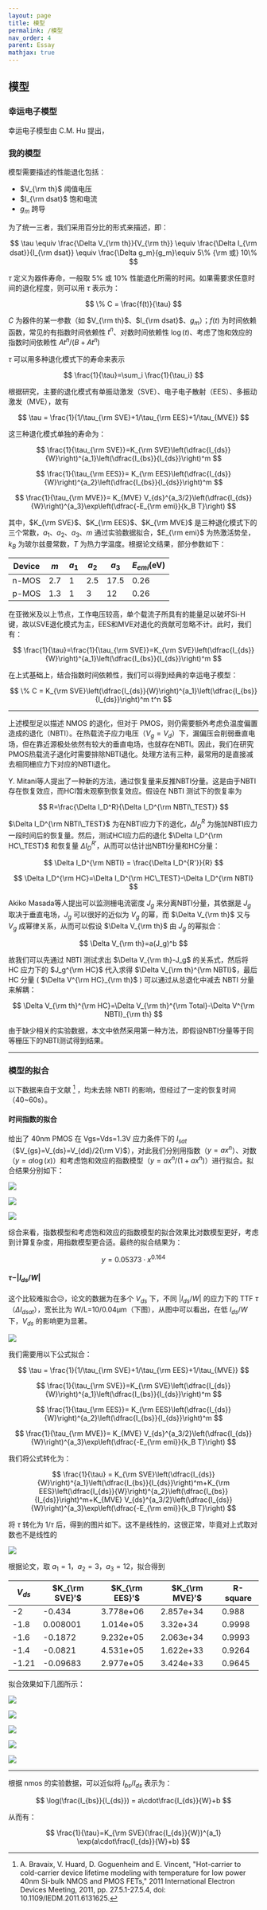 ```yaml
---
layout: page
title: 模型
permalink: /模型
nav_order: 4
parent: Essay
mathjax: true
---
```


## 模型

### 幸运电子模型

幸运电子模型由 C.M. Hu 提出，

### 我的模型

模型需要描述的性能退化包括：

- $V_{\rm th}$ 阈值电压
- $I_{\rm dsat}$ 饱和电流
- $g_m$ 跨导

为了统一三者，我们采用百分比的形式来描述，即：

$$
\tau \equiv \frac{\Delta V_{\rm th}}{V_{\rm th}} \equiv \frac{\Delta I_{\rm dsat}}{I_{\rm dsat}} \equiv \frac{\Delta g_m}{g_m}\equiv 5\% {\rm 或}  10\% 
$$

$\tau$ 定义为器件寿命，一般取 5% 或 10% 性能退化所需的时间。如果需要求任意时间的退化程度，则可以用 $\tau$ 表示为：

$$
\% C = \frac{f(t)}{\tau}
$$

$C$ 为器件的某一参数（如 $V_{\rm th}$、$I_{\rm dsat}$、$g_m$）；$f(t)$ 为时间依赖函数，常见的有指数时间依赖性 $t^n$、对数时间依赖性 $\log (t)$、考虑了饱和效应的指数时间依赖性 $At^n/(B+At^n)$

$\tau$ 可以用多种退化模式下的寿命来表示

$$
\frac{1}{\tau}=\sum_i \frac{1}{\tau_i}
$$

根据研究，主要的退化模式有单振动激发（SVE）、电子电子散射（EES）、多振动激发（MVE），故有

$$
\tau = \frac{1}{1/\tau_{\rm SVE}+1/\tau_{\rm EES}+1/\tau_{MVE}}
$$

这三种退化模式单独的寿命为：

$$
\frac{1}{\tau_{\rm SVE}}=K_{\rm SVE}\left(\dfrac{I_{ds}}{W}\right)^{a_1}\left(\dfrac{I_{bs}}{I_{ds}}\right)^m
$$

$$
\frac{1}{\tau_{\rm EES}}= K_{\rm EES}\left(\dfrac{I_{ds}}{W}\right)^{a_2}\left(\dfrac{I_{bs}}{I_{ds}}\right)^m
$$

$$
\frac{1}{\tau_{\rm MVE}}= K_{MVE} V_{ds}^{a_3/2}\left(\dfrac{I_{ds}}{W}\right)^{a_3}\exp\left(\dfrac{-E_{\rm emi}}{k_B T}\right)
$$

其中，$K_{\rm SVE}$、$K_{\rm EES}$、$K_{\rm MVE}$ 是三种退化模式下的三个常数，$a_1$、$a_2$、$a_3$、$m$ 通过实验数据拟合，$E_{\rm emi}$ 为热激活势垒，$k_B$ 为玻尔兹曼常数，$T$ 为热力学温度。根据论文结果，部分参数如下：

|Device|$m$|$a_1$|$a_2$|$a_3$|$E_{emi}$(eV)|
|------|---|-----|-----|-----|------|
|n-MOS|2.7|1|2.5|17.5|0.26|
|p-MOS|1.3|1|3|12|0.26|

在亚微米及以上节点，工作电压较高，单个载流子所具有的能量足以破坏Si-H键，故以SVE退化模式为主，EES和MVE对退化的贡献可忽略不计。此时，我们有：

$$
\frac{1}{\tau}=\frac{1}{\tau_{\rm SVE}}=K_{\rm SVE}\left(\dfrac{I_{ds}}{W}\right)^{a_1}\left(\dfrac{I_{bs}}{I_{ds}}\right)^m
$$

在上式基础上，结合指数时间依赖性，我们可以得到经典的幸运电子模型：

$$
\% C = K_{\rm SVE}\left(\dfrac{I_{ds}}{W}\right)^{a_1}\left(\dfrac{I_{bs}}{I_{ds}}\right)^m t^n
$$

-----

上述模型足以描述 NMOS 的退化，但对于 PMOS，则仍需要额外考虑负温度偏置造成的退化（NBTI）。在热载流子应力电压（$V_g=V_d$）下，漏偏压会削弱垂直电场，但在靠近源极处依然有较大的垂直电场，也就存在NBTI。因此，我们在研究PMOS热载流子退化时需要排除NBTI退化。处理方法有三种，最常用的是直接减去相同栅应力下对应的NBTI退化。

Y. Mitani等人提出了一种新的方法，通过恢复量来反推NBTI分量。这是由于NBTI存在恢复效应，而HCI暂未观察到恢复效应。假设在 NBTI 测试下的恢复率为

$$
R=\frac{\Delta I_D^R}{\Delta I_D^{\rm NBTI\_TEST}}
$$

$\Delta I_D^{\rm NBTI\_TEST}$ 为在NBTI应力下的退化，$\Delta I_D^R$ 为施加NBTI应力一段时间后的恢复量。然后，测试HCI应力后的退化 $\Delta I_D^{\rm HC\_TEST}$ 和恢复量 $\Delta I_D^{R'}$，从而可以估计出NBTI分量和HC分量：

$$
\Delta I_D^{\rm NBTI} = \frac{\Delta I_D^{R'}}{R}
$$

$$
\Delta I_D^{\rm HC}=\Delta I_D^{\rm HC\_TEST}-\Delta I_D^{\rm NBTI}
$$

Akiko Masada等人提出可以监测栅电流密度 $J_g$ 来分离NBTI分量，其依据是 $J_g$ 取决于垂直电场，$J_g$ 可以很好的近似为 $V_g$  的幂，而 $\Delta V_{\rm th}$ 又与 $V_g$ 成幂律关系，从而可以假设 $\Delta V_{\rm th}$ 由 $J_g$ 的幂拟合：

$$
\Delta V_{\rm th}=a(J_g)^b
$$

故我们可以先通过 NBTI 测试求出 $\Delta V_{\rm th}-J_g$ 的关系式，然后将 HC 应力下的 $J_g^{\rm HC}$ 代入求得 $\Delta V_{\rm th}^{\rm NBTI}$，最后HC 分量 ( 
$\Delta V^{\rm HC}_{\rm th}$ ) 可以通过从总退化中减去 NBTI 分量来解耦：

$$
\Delta V_{\rm th}^{\rm HC}=\Delta V_{\rm th}^{\rm Total}-\Delta V^{\rm NBTI}_{\rm th}
$$

由于缺少相关的实验数据，本文中依然采用第一种方法，即假设NBTI分量等于同等栅压下的NBTI测试得到结果。

------


### 模型的拟合

以下数据来自于文献 [^HCTCCDLMWTFLP4SBNAPF] ，均未去除 NBTI 的影响，但经过了一定的恢复时间（40~60s）。

[^HCTCCDLMWTFLP4SBNAPF]: A. Bravaix, V. Huard, D. Goguenheim and E. Vincent, "Hot-carrier to cold-carrier device lifetime modeling with temperature for low power 40nm Si-bulk NMOS and PMOS FETs," 2011 International Electron Devices Meeting, 2011, pp. 27.5.1-27.5.4, doi: 10.1109/IEDM.2011.6131625.

#### 时间指数的拟合

给出了 40nm PMOS 在 Vgs=Vds=1.3V 应力条件下的 $I_{sat}$（$V_{gs}=V_{ds}=V_{dd}/2{\rm V}$），对此我们分别用指数（$y=ax^n$）、对数（$y=a\log(x)$）和考虑饱和效应的指数模型（$y=ax^n/(1+ax^n)$）进行拟合。拟合结果分别如下：

![](/assets/essay/matlab/40nm_stresstime_isat_exp_fit.md.jpg)

![](/assets/essay/matlab/40nm_stresstime_isat_log_fit.md.jpg)

![](/assets/essay/matlab/40nm_stresstime_isat_sat_exp_fit.md.jpg)

综合来看，指数模型和考虑饱和效应的指数模型的拟合效果比对数模型更好，考虑到计算复杂度，用指数模型更合适。最终的拟合结果为：

$$
y=0.05373 \cdot x^{0.164}
$$

#### $\tau-\vert I_{ds}/W \vert$

这个比较难拟合😥，论文的数据为在多个 $V_{ds}$ 下，不同 $\vert I_{ds}/W\vert$ 的应力下的 TTF $\tau$（$\Delta I_{dsat}$），宽长比为 W/L=10/0.04μm（下图），从图中可以看出，在低 $I_{ds}/W$ 下，$V_{ds}$ 的影响更为显著。

![](/assets/essay/matlab/40nm_isat_tau.jpg)

我们需要用以下公式拟合：

$$
\tau = \frac{1}{1/\tau_{\rm SVE}+1/\tau_{\rm EES}+1/\tau_{MVE}}
$$


$$
\frac{1}{\tau_{\rm SVE}}=K_{\rm SVE}\left(\dfrac{I_{ds}}{W}\right)^{a_1}\left(\dfrac{I_{bs}}{I_{ds}}\right)^m
$$

$$
\frac{1}{\tau_{\rm EES}}= K_{\rm EES}\left(\dfrac{I_{ds}}{W}\right)^{a_2}\left(\dfrac{I_{bs}}{I_{ds}}\right)^m
$$

$$
\frac{1}{\tau_{\rm MVE}}= K_{MVE} V_{ds}^{a_3/2}\left(\dfrac{I_{ds}}{W}\right)^{a_3}\exp\left(\dfrac{-E_{\rm emi}}{k_B T}\right)
$$

我们将公式转化为：

$$
\frac{1}{\tau} = K_{\rm SVE}\left(\dfrac{I_{ds}}{W}\right)^{a_1}\left(\dfrac{I_{bs}}{I_{ds}}\right)^m+K_{\rm EES}\left(\dfrac{I_{ds}}{W}\right)^{a_2}\left(\dfrac{I_{bs}}{I_{ds}}\right)^m+K_{MVE} V_{ds}^{a_3/2}\left(\dfrac{I_{ds}}{W}\right)^{a_3}\exp\left(\dfrac{-E_{\rm emi}}{k_B T}\right)
$$

将 $\tau$ 转化为 $1/\tau$ 后，得到的图片如下。这不是线性的，这很正常，毕竟对上式取对数也不是线性的

![](/assets/essay/matlab/40nm_isat_1_div_tau.jpg)

根据论文，取 $a_1=1$，$a_2=3$，$a_3=12$，拟合得到

|$V_{ds}$|$K_{\rm SVE}'$|$K_{\rm EES}'$|$K_{\rm MVE}'$|R-square|
|--------|--------------|-----|--------|--------|
|-2|-0.434|3.778e+06|2.857e+34|0.988|
|-1.8|0.008001|1.014e+05|3.32e+34|0.9998|
|-1.6|-0.1872|9.232e+05|2.063e+34|0.9993|
|-1.4|-0.0821|4.531e+05|1.622e+33|0.9264|
|-1.21|-0.09683|2.977e+05|3.424e+33|0.9645|

拟合效果如下几图所示：

![](/assets/essay/matlab/40nm_isat_1_div_tau_fit_-2V.jpg)

![](/assets/essay/matlab/40nm_isat_1_div_tau_fit_-1.8V.jpg)

![](/assets/essay/matlab/40nm_isat_1_div_tau_fit_-1.6V.jpg)

![](/assets/essay/matlab/40nm_isat_1_div_tau_fit_-1.4V.jpg)

![](/assets/essay/matlab/40nm_isat_1_div_tau_fit_-1.21V.jpg)




<!-- 
为了简化拟合难度，不妨先假设 $1/\tau=K_{\rm SVE}(I_{ds}/W)^{a_1}(I_{bs}/I_{ds})^m$，这适用于沟道热载流子的情况，即 $\vert I_{ds}/W\vert<5\times 10^{-4}$

另外，由于没有 $I_{bs}/I_{ds}$ 的数据，因此我们暂时将其看作常数，即拟合模型为：$1/\tau = K_{\rm SVE}'(I_{ds}/W)^{a1}$，拟合结果得到的 $a_1$ 分别为 1.838（-2V）、2.417（-1.8V）和2.987（-1.6V），综合取 $a_1=2.3675$，再拟合 $K_{\rm SVE}$ 分别为 

|$V_{ds}$|$K_{\rm SVE}'$|R-square|
|--------|--------------|-----|--------|
|-2V|1.413e+04|0.9222|
|-1.8V|2338|0.9403|
|-1.6V|1494|0.8995|

由于取消了 $I_{bs}/I_{ds}$，因此 $K_{\rm SVE}'$ 并不是一个常数，而是与 $V_{ds}$ 有关，通过拟合得到：

$$
K_{\rm SVE}'=0.2641\cdot |V_{ds}|^{15.7}
$$

总的表达式为：

$$
1/\tau = 0.2641\cdot |V_{ds}|^{15.7}\cdot (I_{ds}/W)^{2.3675}
$$

---

因此我们不妨只对 $\vert I_{ds}/W\vert>5\times 10^{-3}$ 处的点进行拟合。另外，由于没有 $I_{bs}/I_{ds}$ 的数据，因此我们暂时将其看作常数，即拟合模型为：$1/\tau = K_{\rm SVE}'(I_{ds}/W)^{a1}$，拟合结果如下：

|$V_{ds}$|$K_{\rm SVE}'$|$a_1$|R-square|
|--------|--------------|-----|--------|
|-2V|1.137e+24|8.545|0.982|
|-1.8V|2.28e+20|7.386|0.9485|
|-1.6V|5.651e+21|7.895|0.9868|
|-1.4V|1.303e+19|7.252|0.6325|
|-1.21V|4.435e+27|10.06|0.9638|

注意到 -1.4V 的拟合效果较差；-1.21V 的 $a_1$ 与其他也有较大偏差。这两个可能是因为此时的源漏电压较小，此时退化已经不能看作仅由 SVE 造成的，需要考虑 EES 和 MVE。故我们只采用 -2V 到 -1.6V 的拟合结果，取平均有：

$$
K_{\rm SVE}'=\sqrt[3]{K_{\rm SVE,-2V}'K_{\rm SVE,-1.8V}'K_{\rm SVE,-1.6V}'}=1.1357e+22
$$

$$
a_1=\frac{a_{1,\rm -2V}+a_{1,\rm -1.8V}+a_{1,\rm -1.6V}}{3}=7.9420
$$

我们进一步引入 EES 项，即

$$
1/\tau=1.1357\cdot 10^{22}\cdot(I_{ds}/W)^{7.9420}+K_{\rm EES}(I_{ds}/W)^{a_2}
$$
 -->


---

根据 nmos 的实验数据，可以近似将 $I_{bs}/I_{ds}$ 表示为：

$$
\log(\frac{I_{bs}}{I_{ds}}) = a\cdot\frac{I_{ds}}{W}+b
$$

从而有：

$$
\frac{1}{\tau}=K_{\rm SVE}(\frac{I_{ds}}{W})^{a_1} \exp(a\cdot\frac{I_{ds}}{W}+b)
$$